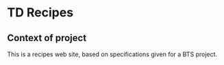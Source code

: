 # TD Recipes

## Context of project

This is a recipes web site, based on specifications given for a BTS project.


